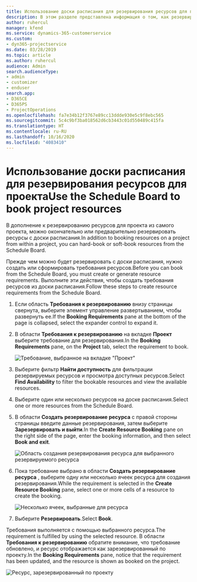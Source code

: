 ```yaml
---
title: Использование доски расписания для резервирования ресурсов для проекта
description: В этом разделе представлена информация о том, как резервировать ресурсы.
author: ruhercul
manager: kfend
ms.service: dynamics-365-customerservice
ms.custom:
- dyn365-projectservice
ms.date: 03/28/2019
ms.topic: article
ms.author: ruhercul
audience: Admin
search.audienceType:
- admin
- customizer
- enduser
search.app:
- D365CE
- D365PS
- ProjectOperations
ms.openlocfilehash: fa7e34b12f3767e89cc13ddde930e5c9f8ebc565
ms.sourcegitcommit: 5c4c9bf3ba018562d6cb3443c01d550489c415fa
ms.translationtype: HT
ms.contentlocale: ru-RU
ms.lasthandoff: 10/16/2020
ms.locfileid: "4083410"
---
```

# <a name="use-the-schedule-board-to-book-project-resources"></a><span data-ttu-id="cddb9-103">Использование доски расписания для резервирования ресурсов для проекта</span><span class="sxs-lookup"><span data-stu-id="cddb9-103">Use the Schedule Board to book project resources</span></span>

<span data-ttu-id="cddb9-104">В дополнение к резервированию ресурсов для проекта из самого проекта, можно окончательно или предварительно резервировать ресурсы с доски расписания.</span><span class="sxs-lookup"><span data-stu-id="cddb9-104">In addition to booking resources on a project from within a project, you can hard-book or soft-book resources from the Schedule Board.</span></span>

<span data-ttu-id="cddb9-105">Прежде чем можно будет резервировать с доски расписания, нужно создать или сформировать требования ресурсов.</span><span class="sxs-lookup"><span data-stu-id="cddb9-105">Before you can book from the Schedule Board, you must create or generate resource requirements.</span></span> <span data-ttu-id="cddb9-106">Выполните эти действия, чтобы создать требования ресурсов из доски расписания.</span><span class="sxs-lookup"><span data-stu-id="cddb9-106">Follow these steps to create resource requirements from the Schedule Board.</span></span>

1. <span data-ttu-id="cddb9-107">Если область **Требования к резервированию** внизу страницы свернута, выберите элемент управление развертыванием, чтобы развернуть ее.</span><span class="sxs-lookup"><span data-stu-id="cddb9-107">If the **Booking Requirements** pane at the bottom of the page is collapsed, select the expander control to expand it.</span></span>
2. <span data-ttu-id="cddb9-108">В области **Требования к резервированию** на вкладке **Проект** выберите требование для резервирования.</span><span class="sxs-lookup"><span data-stu-id="cddb9-108">In the **Booking Requirements** pane, on the **Project** tab, select the requirement to book.</span></span>

    ![Требование, выбранное на вкладке "Проект"](media/Resource-Management-image73.png)

3. <span data-ttu-id="cddb9-110">Выберите фильтр **Найти доступность** для фильтрации резервируемых ресурсов и просмотра доступных ресурсов.</span><span class="sxs-lookup"><span data-stu-id="cddb9-110">Select **Find Availability** to filter the bookable resources and view the available resources.</span></span> 
4. <span data-ttu-id="cddb9-111">Выберите один или несколько ресурсов на доске расписания.</span><span class="sxs-lookup"><span data-stu-id="cddb9-111">Select one or more resources from the Schedule Board.</span></span> 
5. <span data-ttu-id="cddb9-112">В области **Создать резервирование ресурса** с правой стороны страницы введите данные резервирования, затем выберите **Зарезервировать и выйти**.</span><span class="sxs-lookup"><span data-stu-id="cddb9-112">In the **Create Resource Booking** pane on the right side of the page, enter the booking information, and then select **Book and exit**.</span></span>

    ![Область создания резервирования ресурса для выбранного резервируемого ресурса](media/Resource-Management-image74.png)

6. <span data-ttu-id="cddb9-114">Пока требование выбрано в области **Создать резервирование ресурса** , выберите одну или несколько ячеек ресурса для создания резервирования.</span><span class="sxs-lookup"><span data-stu-id="cddb9-114">While the requirement is selected in the **Create Resource Booking** pane, select one or more cells of a resource to create the booking.</span></span>

    ![Несколько ячеек, выбранные для ресурса](media/Resource-Management-image75.png)

7. <span data-ttu-id="cddb9-116">Выберите **Резервировать**.</span><span class="sxs-lookup"><span data-stu-id="cddb9-116">Select **Book**.</span></span>

<span data-ttu-id="cddb9-117">Требования выполняется с помощью выбранного ресурса.</span><span class="sxs-lookup"><span data-stu-id="cddb9-117">The requirement is fulfilled by using the selected resource.</span></span> <span data-ttu-id="cddb9-118">В области **Требования к резервированию** обратите внимание, что требование обновлено, и ресурс отображается как зарезервированный по проекту.</span><span class="sxs-lookup"><span data-stu-id="cddb9-118">In the **Booking Requirements** pane, notice that the requirement has been updated, and the resource is shown as booked on the project.</span></span>

![Ресурс, зарезервированный по проекту](media/Resource-Management-image76.png)
